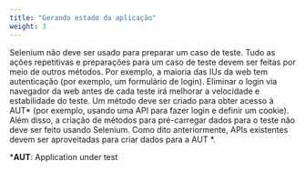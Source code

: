 ```yaml
---
title: "Gerando estado da aplicação"
weight: 3
---
```


Selenium não deve ser usado para preparar um caso de teste. Tudo as
ações repetitivas e preparações para um caso de teste devem ser feitas por meio de outros
métodos. Por exemplo, a maioria das IUs da web tem autenticação (por exemplo, um formulário de login). Eliminar o login via navegador da web antes de cada teste irá
melhorar a velocidade e estabilidade do teste. Um método deve ser
criado para obter acesso à AUT* (por exemplo, usando uma API para fazer login e definir um
cookie). Além disso, a criação de métodos para pré-carregar dados para
o teste não deve ser feito usando Selenium. Como dito anteriormente,
APIs existentes devem ser aproveitadas para criar dados para a AUT *.

***AUT**: Application under test
